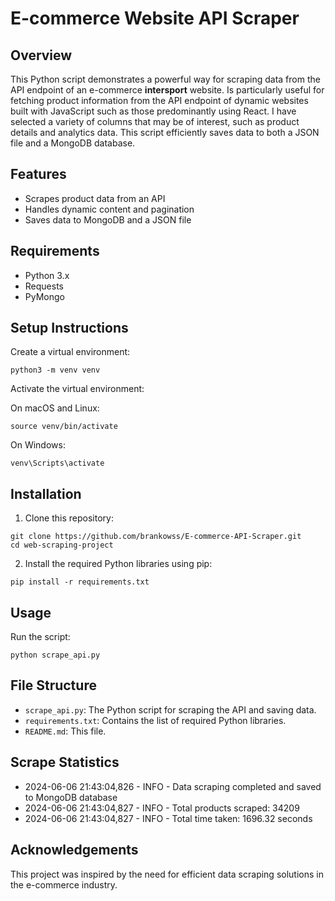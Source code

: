 # E-commerce Website API Scraper

## Overview

This Python script demonstrates a powerful way for scraping data from the API endpoint of an e-commerce **intersport** website. Is particularly useful for fetching product information from the API endpoint of dynamic websites built with JavaScript such as those predominantly using React. I have selected a variety of columns that may be of interest, such as product details and analytics data. This script efficiently saves data to both a JSON file and a MongoDB database.

## Features

- Scrapes product data from an API
- Handles dynamic content and pagination
- Saves data to MongoDB and a JSON file

## Requirements

- Python 3.x
- Requests
- PyMongo

## Setup Instructions

Create a virtual environment:
```
python3 -m venv venv
```
Activate the virtual environment:

On macOS and Linux:
```
source venv/bin/activate
```
On Windows:
```
venv\Scripts\activate
```

## Installation

1. Clone this repository:
```
git clone https://github.com/brankowss/E-commerce-API-Scraper.git
cd web-scraping-project
```

2. Install the required Python libraries using pip:
```
pip install -r requirements.txt
```

## Usage

Run the script:

```
python scrape_api.py
```

## File Structure

- `scrape_api.py`: The Python script for scraping the API and saving data.
- `requirements.txt`: Contains the list of required Python libraries.
- `README.md`: This file.

## Scrape Statistics

- 2024-06-06 21:43:04,826 - INFO - Data scraping completed and saved to MongoDB database
- 2024-06-06 21:43:04,827 - INFO - Total products scraped: 34209
- 2024-06-06 21:43:04,827 - INFO - Total time taken: 1696.32 seconds

## Acknowledgements

This project was inspired by the need for efficient data scraping solutions in the e-commerce industry.


